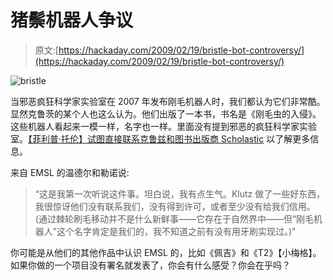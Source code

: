 # 猪鬃机器人争议

> 原文:[https://hackaday.com/2009/02/19/bristle-bot-controversy/](https://hackaday.com/2009/02/19/bristle-bot-controversy/)

![bristle](../Images/954a6e0722208ca0d9bd5ea13789c68b.png "bristle")

当邪恶疯狂科学家实验室在 2007 年发布刚毛机器人时，我们都认为它们非常酷。显然克鲁茨的某个人也这么认为。他们出版了一本书，书名是《刚毛虫的入侵》。这些机器人看起来一模一样，名字也一样。里面没有提到邪恶的疯狂科学家实验室。[【菲利普·托伦】试图直接联系克鲁兹和图书出版商 Scholastic](http://blog.makezine.com/archive/2009/02/sad_day_for_makers_unauthorized_boo.html) 以了解更多信息。

来自 EMSL 的温德尔和勒诺说:

> “这是我第一次听说这件事。坦白说，我有点生气。Klutz 做了一些好东西，我很惊讶他们没有联系我们，没有得到许可，或者至少没有给我们信用。(通过棘轮刷毛移动并不是什么新鲜事——它存在于自然界中——但“刚毛机器人”这个名字肯定是我们的，我不知道之前有没有用牙刷实现过。)"

你可能是从他们的其他作品中认识 EMSL 的，比如《佩吉》和《T2》【小梅格】。如果你做的一个项目没有署名就发表了，你会有什么感受？你会在乎吗？